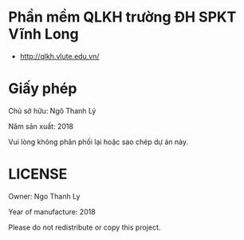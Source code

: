# Phần mềm QLKH trường ĐH SPKT Vĩnh Long #
- http://qlkh.vlute.edu.vn/

# Giấy phép #
Chủ sở hữu: Ngô Thanh Lý

Năm sản xuất: 2018

Vui lòng không phân phối lại hoặc sao chép dự án này.

# LICENSE #
Owner: Ngo Thanh Ly

Year of manufacture: 2018

Please do not redistribute or copy this project.
